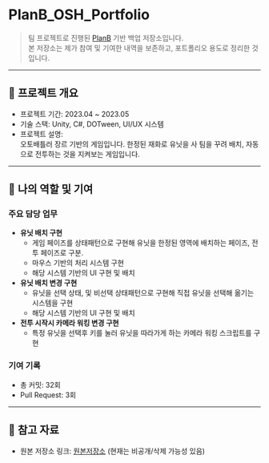# PlanB_OSH_Portfolio

> 팀 프로젝트로 진행된 [PlanB](https://github.com/BellLight95/Linon3_Final) 기반 백업 저장소입니다.  
> 본 저장소는 제가 참여 및 기여한 내역을 보존하고, 포트폴리오 용도로 정리한 것입니다.

---

## 📌 프로젝트 개요
- 프로젝트 기간: 2023.04 ~ 2023.05
- 기술 스택: Unity, C#, DOTween, UI/UX 시스템
- 프로젝트 설명:  
  오토배틀러 장르 기반의 게임입니다.
  한정된 재화로 유닛을 사 팀을 꾸려 배치, 자동으로 전투하는 것을 지켜보는 게임입니다.

---

## 👤 나의 역할 및 기여
### 주요 담당 업무
- **유닛 배치 구현**
  - 게임 페이즈를 상태패턴으로 구현해 유닛을 한정된 영역에 배치하는 페이즈, 전투 페이즈로 구분.
  - 마우스 기반의 처리 시스템 구현
  - 해당 시스템 기반의 UI 구현 및 배치
- **유닛 배치 변경 구현**
  - 유닛을 선택 상태, 및 비선택 상태패턴으로 구현해 직접 유닛을 선택해 옮기는 시스템을 구현
  - 해당 시스템 기반의 UI 구현 및 배치
- **전투 시작시 카메라 워킹 변경 구현**
  - 특정 유닛을 선택후 키를 눌러 유닛을 따라가게 하는 카메라 워킹 스크립트를 구현

### 기여 기록
- 총 커밋: 32회  
- Pull Request: 3회

---

## 📂 참고 자료
- 원본 저장소 링크: [원본저장소](https://github.com/BellLight95/Linon3_Final) (현재는 비공개/삭제 가능성 있음)

